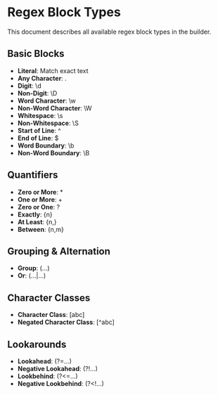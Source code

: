# Regex Block Types

This document describes all available regex block types in the builder.

## Basic Blocks
- **Literal**: Match exact text
- **Any Character**: .
- **Digit**: \d
- **Non-Digit**: \D
- **Word Character**: \w
- **Non-Word Character**: \W
- **Whitespace**: \s
- **Non-Whitespace**: \S
- **Start of Line**: ^
- **End of Line**: $
- **Word Boundary**: \b
- **Non-Word Boundary**: \B

## Quantifiers
- **Zero or More**: *
- **One or More**: +
- **Zero or One**: ?
- **Exactly**: {n}
- **At Least**: {n,}
- **Between**: {n,m}

## Grouping & Alternation
- **Group**: (...)
- **Or**: (...|...)

## Character Classes
- **Character Class**: [abc]
- **Negated Character Class**: [^abc]

## Lookarounds
- **Lookahead**: (?=...)
- **Negative Lookahead**: (?!...)
- **Lookbehind**: (?<=...)
- **Negative Lookbehind**: (?<!...)
